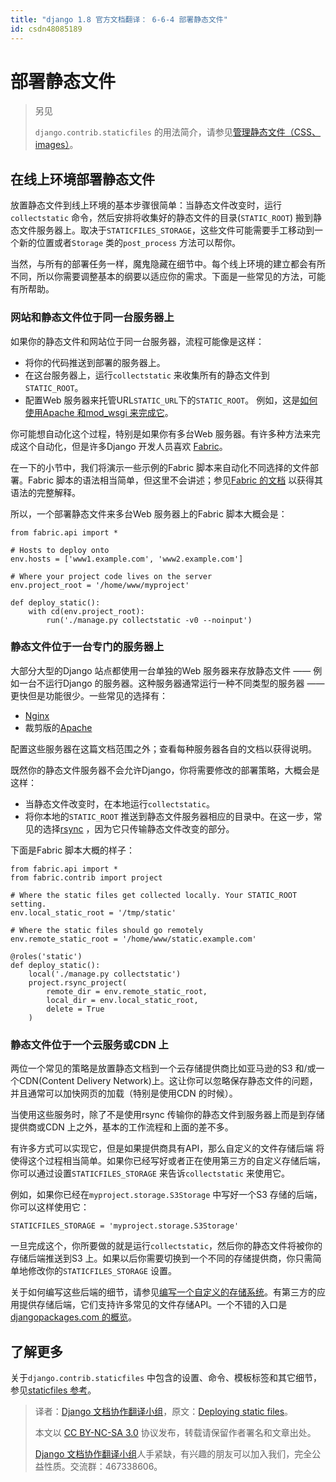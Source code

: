 ```yaml
---
title: "django 1.8 官方文档翻译： 6-6-4 部署静态文件"
id: csdn48085189
---
```


# 部署静态文件

> 另见
> 
> `django.contrib.staticfiles` 的用法简介，请参见[管理静态文件（CSS、images）](http://python.usyiyi.cn/django/howto/static-files/index.html)。

## 在线上环境部署静态文件

放置静态文件到线上环境的基本步骤很简单：当静态文件改变时，运行`collectstatic` 命令，然后安排将收集好的静态文件的目录(`STATIC_ROOT`) 搬到静态文件服务器上。取决于`STATICFILES_STORAGE`，这些文件可能需要手工移动到一个新的位置或者`Storage` 类的`post_process` 方法可以帮你。

当然，与所有的部署任务一样，魔鬼隐藏在细节中。每个线上环境的建立都会有所不同，所以你需要调整基本的纲要以适应你的需求。下面是一些常见的方法，可能有所帮助。

### 网站和静态文件位于同一台服务器上

如果你的静态文件和网站位于同一台服务器，流程可能像是这样：

*   将你的代码推送到部署的服务器上。
*   在这台服务器上，运行`collectstatic` 来收集所有的静态文件到`STATIC_ROOT`。
*   配置Web 服务器来托管URL`STATIC_URL`下的`STATIC_ROOT`。 例如，这是[如何使用Apache 和mod_wsgi 来完成它](http://python.usyiyi.cn/django/howto/deployment/wsgi/modwsgi.html#serving-files)。

你可能想自动化这个过程，特别是如果你有多台Web 服务器。有许多种方法来完成这个自动化，但是许多Django 开发人员喜欢 [Fabric](http://fabfile.org/)。

在一下的小节中，我们将演示一些示例的Fabric 脚本来自动化不同选择的文件部署。Fabric 脚本的语法相当简单，但这里不会讲述；参见[Fabric 的文档](http://docs.fabfile.org/) 以获得其语法的完整解释。

所以，一个部署静态文件来多台Web 服务器上的Fabric 脚本大概会是：

```
from fabric.api import *

# Hosts to deploy onto
env.hosts = ['www1.example.com', 'www2.example.com']

# Where your project code lives on the server
env.project_root = '/home/www/myproject'

def deploy_static():
    with cd(env.project_root):
        run('./manage.py collectstatic -v0 --noinput')
```

### 静态文件位于一台专门的服务器上

大部分大型的Django 站点都使用一台单独的Web 服务器来存放静态文件 —— 例如一台不运行Django 的服务器。这种服务器通常运行一种不同类型的服务器 —— 更快但是功能很少。一些常见的选择有：

*   [Nginx](http://wiki.nginx.org/Main)
*   裁剪版的[Apache](http://httpd.apache.org/)

配置这些服务器在这篇文档范围之外；查看每种服务器各自的文档以获得说明。

既然你的静态文件服务器不会允许Django，你将需要修改的部署策略，大概会是这样：

*   当静态文件改变时，在本地运行`collectstatic`。
*   将你本地的`STATIC_ROOT` 推送到静态文件服务器相应的目录中。在这一步，常见的选择[rsync](https://rsync.samba.org/) ，因为它只传输静态文件改变的部分。

下面是Fabric 脚本大概的样子：

```
from fabric.api import *
from fabric.contrib import project

# Where the static files get collected locally. Your STATIC_ROOT setting.
env.local_static_root = '/tmp/static'

# Where the static files should go remotely
env.remote_static_root = '/home/www/static.example.com'

@roles('static')
def deploy_static():
    local('./manage.py collectstatic')
    project.rsync_project(
        remote_dir = env.remote_static_root,
        local_dir = env.local_static_root,
        delete = True
    )
```

### 静态文件位于一个云服务或CDN 上

两位一个常见的策略是放置静态文档到一个云存储提供商比如亚马逊的S3 和/或一个CDN(Content Delivery Network)上。这让你可以忽略保存静态文件的问题，并且通常可以加快网页的加载（特别是使用CDN 的时候）。

当使用这些服务时，除了不是使用rsync 传输你的静态文件到服务器上而是到存储提供商或CDN 上之外，基本的工作流程和上面的差不多。

有许多方式可以实现它，但是如果提供商具有API，那么自定义的文件存储后端 将使得这个过程相当简单。如果你已经写好或者正在使用第三方的自定义存储后端，你可以通过设置`STATICFILES_STORAGE` 来告诉`collectstatic` 来使用它。

例如，如果你已经在`myproject.storage.S3Storage` 中写好一个S3 存储的后端，你可以这样使用它：

```
STATICFILES_STORAGE = 'myproject.storage.S3Storage'
```

一旦完成这个，你所要做的就是运行`collectstatic`，然后你的静态文件将被你的存储后端推送到S3 上。如果以后你需要切换到一个不同的存储提供商，你只需简单地修改你的`STATICFILES_STORAGE` 设置。

关于如何编写这些后端的细节，请参见[编写一个自定义的存储系统](http://python.usyiyi.cn/django/howto/custom-file-storage.html)。有第三方的应用提供存储后端，它们支持许多常见的文件存储API。一个不错的入口是[djangopackages.com 的概览](https://www.djangopackages.com/grids/g/storage-backends/)。

## 了解更多

关于`django.contrib.staticfiles` 中包含的设置、命令、模板标签和其它细节，参见[staticfiles 参考](http://python.usyiyi.cn/django/ref/contrib/staticfiles.html)。

> 译者：[Django 文档协作翻译小组](http://python.usyiyi.cn/django/index.html)，原文：[Deploying static files](https://docs.djangoproject.com/en/1.8/howto/static-files/deployment/)。
> 
> 本文以 [CC BY-NC-SA 3.0](http://creativecommons.org/licenses/by-nc-sa/3.0/cn/) 协议发布，转载请保留作者署名和文章出处。
> 
> [Django 文档协作翻译小组](http://python.usyiyi.cn/django/index.html)人手紧缺，有兴趣的朋友可以加入我们，完全公益性质。交流群：467338606。